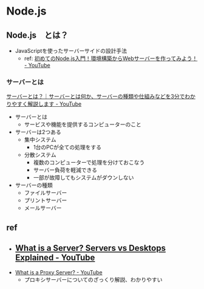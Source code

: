 # Node.js

## Node.js　とは？
- JavaScriptを使ったサーバーサイドの設計手法
  - ref: [初めてのNode.js入門！環境構築からWebサーバーを作ってみよう！ - YouTube](https://www.youtube.com/watch?v=nSXnif14lVo)

### サーバーとは
[サーバーとは？｜サーバーとは何か、サーバーの種類や仕組みなどを3分でわかりやすく解説します - YouTube](https://www.youtube.com/watch?v=0EI_lmrijQs)

- サーバーとは
  - サービスや機能を提供するコンピューターのこと
- サーバーは2つある
  - 集中システム
    - 1台のPCが全ての処理をする
  - 分散システム
    - 複数のコンピューターで処理を分けておこなう
    - サーバー負荷を軽減できる
    - 一部が故障してもシステムがダウンしない
- サーバーの種類
  - ファイルサーバー
  - プリントサーバー
  - メールサーバー

## ref
- [What is a Server? Servers vs Desktops Explained - YouTube](https://www.youtube.com/watch?v=UjCDWCeHCzY)
  - 
- [What is a Proxy Server? - YouTube](https://www.youtube.com/watch?v=5cPIukqXe5w)
  - プロキシサーバーについてのざっくり解説、わかりやすい